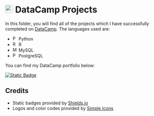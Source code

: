# <img src="https://cdn.simpleicons.org/datacamp" alt="DataCamp" width=25 height=25> DataCamp Projects

In this folder, you will find all of the projects which I have successfully completed on [DataCamp](https://www.datacamp.com/). The languages used are:
- <img src="https://cdn.simpleicons.org/python" alt="Python" width=15 height=15> </img> Python
- <img src="https://cdn.simpleicons.org/r" alt="R" width=15 height=15> </img>  R
- <img src="https://cdn.simpleicons.org/mysql" alt="MySQL" width=15 height=15> </img> MySQL
- <img src="https://cdn.simpleicons.org/postgresql" alt="PostgreSQL" width=15 height=15> </img> PostgreSQL

You can find my DataCamp portfolio below:

[![Static Badge](https://img.shields.io/badge/DataCamp-03EF62?logo=datacamp&labelColor=white&style=plastic&logoColor=03EF62)](https://www.datacamp.com/portfolio/mzakariazerrouki)

## Credits
- Static badges provided by [Shields.io](https://shields.io/)
- Logos and color codes provided by [Simple Icons](https://simpleicons.org/)